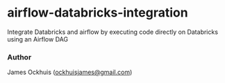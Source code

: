 # airflow-databricks-integration
Integrate Databricks and airflow by executing code directly on Databricks using an Airflow DAG

### Author
James Ockhuis (ockhuisjames@gmail.com)
